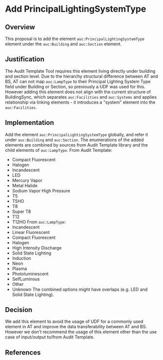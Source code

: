 # Add PrincipalLightingSystemType

## Overview

This proposal is to add the element `auc:PrincipalLightingSystemType` element under the `auc:Building` and `auc:Section` element.

## Justification

The Audit Template Tool requires this element living directly under building and section level. Due to the hierarchy structural difference between AT and BS, AT can not map `auc:LampType` to their Principal Lighting System Type field under Building or Section, so previously a UDF was used for this. However adding this element does not align with the current structure of BuildingSync, which separates `auc:Facilities` and `auc:Systems` and applies relationship via linking elements - it introduces a "system" element into the `auc:Facilities`.

## Implementation
Add the element `auc:PrincipalLightingSystemType` globally, and refer it under `auc:Building` and `auc:Section`.
The enumerations of the added elements are combined by sources from Audit Template library and the child elements of `auc:LampType`.
From Audit Template:
* Compact Fluorescent
* Halogen
* Incandescent
* LED
* Mercury Vapor
* Metal Halide
* Sodium Vapor High Pressure
* T5
* T5HO
* T8
* Super T8
* T12
* T12HO
From `auc:LampType`: 
* Incandescent
* Linear Fluorescent
* Compact Fluorescent
* Halogen
* High Intensity Discharge
* Solid State Lighting
* Induction
* Neon
* Plasma
* Photoluminescent
* SelfLuminous
* Other
* Unknown
The combined options might have overlaps (e.g. LED and Solid State Lighting).

## Decision
We add this element to avoid the usage of UDF for a commonly used element in AT and improve the data transferability between AT and BS. However we don't recommend the usage of this element other than the use case of input/output to/from Audit Template.

## References
